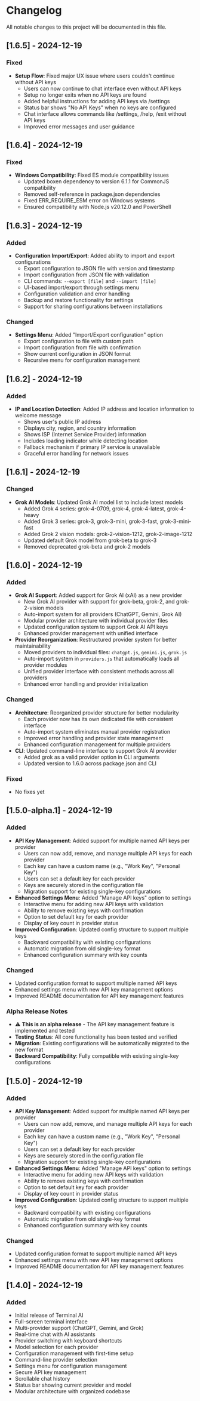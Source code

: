 # Changelog

All notable changes to this project will be documented in this file.

## [1.6.5] - 2024-12-19

### Fixed
- **Setup Flow**: Fixed major UX issue where users couldn't continue without API keys
  - Users can now continue to chat interface even without API keys
  - Setup no longer exits when no API keys are found
  - Added helpful instructions for adding API keys via /settings
  - Status bar shows "No API Keys" when no keys are configured
  - Chat interface allows commands like /settings, /help, /exit without API keys
  - Improved error messages and user guidance

## [1.6.4] - 2024-12-19

### Fixed
- **Windows Compatibility**: Fixed ES module compatibility issues
  - Updated boxen dependency to version 6.1.1 for CommonJS compatibility
  - Removed self-reference in package.json dependencies
  - Fixed ERR_REQUIRE_ESM error on Windows systems
  - Ensured compatibility with Node.js v20.12.0 and PowerShell

## [1.6.3] - 2024-12-19

### Added
- **Configuration Import/Export**: Added ability to import and export configurations
  - Export configuration to JSON file with version and timestamp
  - Import configuration from JSON file with validation
  - CLI commands: `--export [file]` and `--import [file]`
  - UI-based import/export through settings menu
  - Configuration validation and error handling
  - Backup and restore functionality for settings
  - Support for sharing configurations between installations

### Changed
- **Settings Menu**: Added "Import/Export configuration" option
  - Export configuration to file with custom path
  - Import configuration from file with confirmation
  - Show current configuration in JSON format
  - Recursive menu for configuration management

## [1.6.2] - 2024-12-19

### Added
- **IP and Location Detection**: Added IP address and location information to welcome message
  - Shows user's public IP address
  - Displays city, region, and country information
  - Shows ISP (Internet Service Provider) information
  - Includes loading indicator while detecting location
  - Fallback mechanism if primary IP service is unavailable
  - Graceful error handling for network issues

## [1.6.1] - 2024-12-19

### Changed
- **Grok AI Models**: Updated Grok AI model list to include latest models
  - Added Grok 4 series: grok-4-0709, grok-4, grok-4-latest, grok-4-heavy
  - Added Grok 3 series: grok-3, grok-3-mini, grok-3-fast, grok-3-mini-fast
  - Added Grok 2 vision models: grok-2-vision-1212, grok-2-image-1212
  - Updated default Grok model from grok-beta to grok-3
  - Removed deprecated grok-beta and grok-2 models

## [1.6.0] - 2024-12-19

### Added
- **Grok AI Support**: Added support for Grok AI (xAI) as a new provider
  - New Grok AI provider with support for grok-beta, grok-2, and grok-2-vision models
  - Auto-import system for all providers (ChatGPT, Gemini, Grok AI)
  - Modular provider architecture with individual provider files
  - Updated configuration system to support Grok AI API keys
  - Enhanced provider management with unified interface
- **Provider Reorganization**: Restructured provider system for better maintainability
  - Moved providers to individual files: `chatgpt.js`, `gemini.js`, `grok.js`
  - Auto-import system in `providers.js` that automatically loads all provider modules
  - Unified provider interface with consistent methods across all providers
  - Enhanced error handling and provider initialization

### Changed
- **Architecture**: Reorganized provider structure for better modularity
  - Each provider now has its own dedicated file with consistent interface
  - Auto-import system eliminates manual provider registration
  - Improved error handling and provider state management
  - Enhanced configuration management for multiple providers
- **CLI**: Updated command-line interface to support Grok AI provider
  - Added grok as a valid provider option in CLI arguments
  - Updated version to 1.6.0 across package.json and CLI

### Fixed
- No fixes yet

## [1.5.0-alpha.1] - 2024-12-19

### Added
- **API Key Management**: Added support for multiple named API keys per provider
  - Users can now add, remove, and manage multiple API keys for each provider
  - Each key can have a custom name (e.g., "Work Key", "Personal Key")
  - Users can set a default key for each provider
  - Keys are securely stored in the configuration file
  - Migration support for existing single-key configurations
- **Enhanced Settings Menu**: Added "Manage API keys" option to settings
  - Interactive menu for adding new API keys with validation
  - Ability to remove existing keys with confirmation
  - Option to set default key for each provider
  - Display of key count in provider status
- **Improved Configuration**: Updated config structure to support multiple keys
  - Backward compatibility with existing configurations
  - Automatic migration from old single-key format
  - Enhanced configuration summary with key counts

### Changed
- Updated configuration format to support multiple named API keys
- Enhanced settings menu with new API key management options
- Improved README documentation for API key management features

### Alpha Release Notes
- ⚠️ **This is an alpha release** - The API key management feature is implemented and tested
- **Testing Status**: All core functionality has been tested and verified
- **Migration**: Existing configurations will be automatically migrated to the new format
- **Backward Compatibility**: Fully compatible with existing single-key configurations

## [1.5.0] - 2024-12-19

### Added
- **API Key Management**: Added support for multiple named API keys per provider
  - Users can now add, remove, and manage multiple API keys for each provider
  - Each key can have a custom name (e.g., "Work Key", "Personal Key")
  - Users can set a default key for each provider
  - Keys are securely stored in the configuration file
  - Migration support for existing single-key configurations
- **Enhanced Settings Menu**: Added "Manage API keys" option to settings
  - Interactive menu for adding new API keys with validation
  - Ability to remove existing keys with confirmation
  - Option to set default key for each provider
  - Display of key count in provider status
- **Improved Configuration**: Updated config structure to support multiple keys
  - Backward compatibility with existing configurations
  - Automatic migration from old single-key format
  - Enhanced configuration summary with key counts

### Changed
- Updated configuration format to support multiple named API keys
- Enhanced settings menu with new API key management options
- Improved README documentation for API key management features

## [1.4.0] - 2024-12-19

### Added
- Initial release of Terminal AI
- Full-screen terminal interface
- Multi-provider support (ChatGPT, Gemini, and Grok)
- Real-time chat with AI assistants
- Provider switching with keyboard shortcuts
- Model selection for each provider
- Configuration management with first-time setup
- Command-line provider selection
- Settings menu for configuration management
- Secure API key management
- Scrollable chat history
- Status bar showing current provider and model
- Modular architecture with organized codebase 